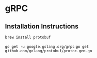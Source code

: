 
# gRPC

## Installation Instructions

` brew install protobuf `

`go get -u google.golang.org/grpc`
`go get github.com/golang/protobuf/protoc-gen-go`